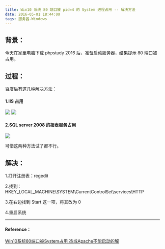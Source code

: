 ```yaml
---
title: Win10 系统 80 端口被 pid=4 的 System 进程占用 -- 解决方法
date: 2016-05-01 18:44:00
tags: 服务器-Windows
---
```

  
## 背景： 
今天在家里电脑下载 phpstudy 2016 后，准备启动服务器，结果提示 80 端口被占用。

## 过程： 
百度后有这几种解决方法：

#### 1.IIS 占用
![](http://images2015.cnblogs.com/blog/896608/201605/896608-20160501184349363-1754223170.png)
![](http://images2015.cnblogs.com/blog/896608/201605/896608-20160501184350363-371181336.png)
 
#### 2.SQL server 2008 的报表服务占用
![](http://images2015.cnblogs.com/blog/896608/201605/896608-20160501184352347-1899626256.jpg)

可惜这两种方法试了都不行。

## 解决：

1.打开注册表：regedit

2.找到：HKEY_LOCAL_MACHINE\SYSTEM\CurrentControlSet\services\HTTP

3.在右边找到 Start 这一项，将其改为 0

4.重启系统

---

#### Reference：

[Win10系统80端口被System占用 造成Apache不能启动的解](http://www.chinaz.com/web/2015/0730/428496.shtml)